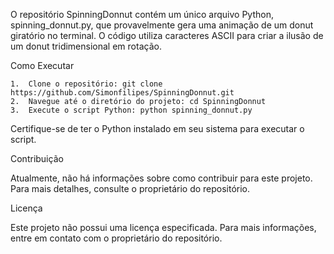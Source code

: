 O repositório SpinningDonnut contém um único arquivo Python, spinning_donnut.py, que provavelmente gera uma animação de um donut giratório no terminal. O código utiliza caracteres ASCII para criar a ilusão de um donut tridimensional em rotação.

Como Executar

	1.	Clone o repositório: git clone https://github.com/Simonfilipes/SpinningDonnut.git
 	2.	Navegue até o diretório do projeto: cd SpinningDonnut
  	3.	Execute o script Python: python spinning_donnut.py

   Certifique-se de ter o Python instalado em seu sistema para executar o script.

Contribuição

Atualmente, não há informações sobre como contribuir para este projeto. Para mais detalhes, consulte o proprietário do repositório.

Licença

Este projeto não possui uma licença especificada. Para mais informações, entre em contato com o proprietário do repositório.
